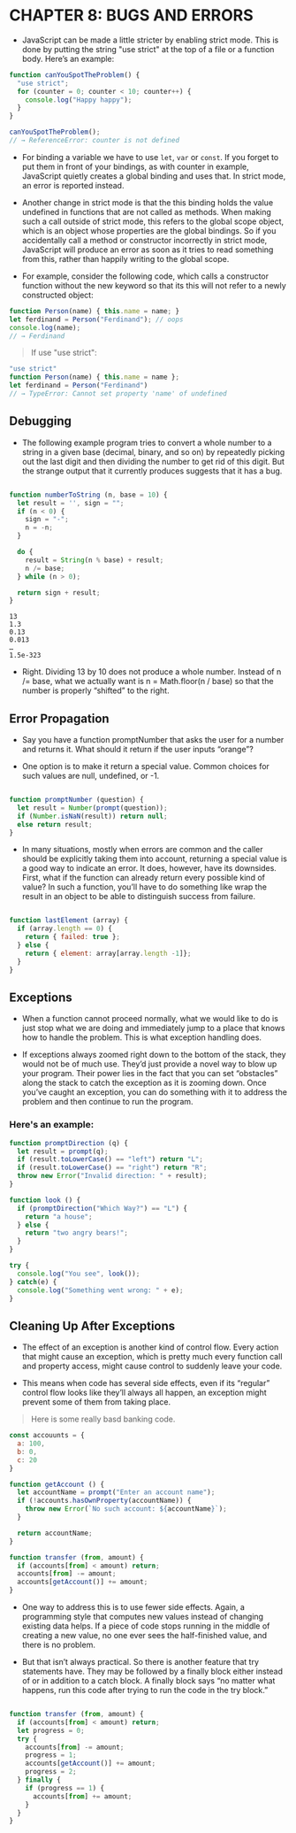 # CHAPTER 8: BUGS AND ERRORS

- JavaScript can be made a little stricter by enabling strict mode. This is done by putting the string "use strict" at the top of a file or a function body. Here’s an example:

```javascript
function canYouSpotTheProblem() {
  "use strict";
  for (counter = 0; counter < 10; counter++) {
    console.log("Happy happy");
  }
}

canYouSpotTheProblem();
// → ReferenceError: counter is not defined
```
- For binding a variable we have to use `let`, `var` or `const`. If you forget to put them in front of your bindings, as with counter in example, JavaScript quietly creates a global binding and uses that. In strict mode, an error is reported instead.

- Another change in strict mode is that the this binding holds the value undefined in functions that are not called as methods. When making such a call outside of strict mode, this refers to the global scope object, which is an object whose properties are the global bindings. So if you accidentally call a method or constructor incorrectly in strict mode, JavaScript will produce an error as soon as it tries to read something from this, rather than happily writing to the global scope.

- For example, consider the following code, which calls a constructor function without the new keyword so that its this will not refer to a newly constructed object:

```javascript
function Person(name) { this.name = name; }
let ferdinand = Person("Ferdinand"); // oops
console.log(name);
// → Ferdinand
```
> If use "use strict":

```javascript
"use strict"
function Person(name) { this.name = name };
let ferdinand = Person("Ferdinand")
// → TypeError: Cannot set property 'name' of undefined

```

## Debugging

- The following example program tries to convert a whole number to a string in a given base (decimal, binary, and so on) by repeatedly picking out the last digit and then dividing the number to get rid of this digit. But the strange output that it currently produces suggests that it has a bug.

```javascript

function numberToString (n, base = 10) {
  let result = '', sign = "";
  if (n < 0) {
    sign = "-";
    n = -n;
  }

  do {
    result = String(n % base) + result;
    n /= base;
  } while (n > 0);

  return sign + result;
}

```

```
13
1.3
0.13
0.013
…
1.5e-323
```
- Right. Dividing 13 by 10 does not produce a whole number. Instead of n /= base, what we actually want is n = Math.floor(n / base) so that the number is properly “shifted” to the right.

## Error Propagation


- Say you have a function promptNumber that asks the user for a number and returns it. What should it return if the user inputs “orange”?

- One option is to make it return a special value. Common choices for such values are null, undefined, or -1.

```javascript

function promptNumber (question) {
  let result = Number(prompt(question));
  if (Number.isNaN(result)) return null;
  else return result;
}
```

- In many situations, mostly when errors are common and the caller should be explicitly taking them into account, returning a special value is a good way to indicate an error. It does, however, have its downsides. First, what if the function can already return every possible kind of value? In such a function, you’ll have to do something like wrap the result in an object to be able to distinguish success from failure.


```javascript

function lastElement (array) {
  if (array.length == 0) {
    return { failed: true };
  } else {
    return { element: array[array.length -1]};
  }
}
```


## Exceptions

- When a function cannot proceed normally, what we would like to do is just stop what we are doing and immediately jump to a place that knows how to handle the problem. This is what exception handling does.

- If exceptions always zoomed right down to the bottom of the stack, they would not be of much use. They’d just provide a novel way to blow up your program. Their power lies in the fact that you can set “obstacles” along the stack to catch the exception as it is zooming down. Once you’ve caught an exception, you can do something with it to address the problem and then continue to run the program.

### Here's an example:

```javascript
function promptDirection (q) {
  let result = prompt(q);
  if (result.toLowerCase() == "left") return "L";
  if (result.toLowerCase() == "right") return "R";
  throw new Error("Invalid direction: " + result);
}

function look () {
  if (promptDirection("Which Way?") == "L") {
    return "a house";
  } else {
    return "two angry bears!";
  }
}

try {
  console.log("You see", look());
} catch(e) {
  console.log("Something went wrong: " + e);
}
```

## Cleaning Up After Exceptions

- The effect of an exception is another kind of control flow. Every action that might cause an exception, which is pretty much every function call and property access, might cause control to suddenly leave your code.

- This means when code has several side effects, even if its “regular” control flow looks like they’ll always all happen, an exception might prevent some of them from taking place.


> Here is some really basd banking code. 
```javascript
const accouunts = {
  a: 100,
  b: 0,
  c: 20
}

function getAccount () {
  let accountName = prompt("Enter an account name");
  if (!accounts.hasOwnProperty(accountName)) {
    throw new Error(`No such account: ${accountName}`);
  }

  return accountName;
}

function transfer (from, amount) {
  if (accounts[from] < amount) return;
  accounts[from] -= amount;
  accounts[getAccount()] += amount;
}
```

- One way to address this is to use fewer side effects. Again, a programming style that computes new values instead of changing existing data helps. If a piece of code stops running in the middle of creating a new value, no one ever sees the half-finished value, and there is no problem.
 
- But that isn’t always practical. So there is another feature that try statements have. They may be followed by a finally block either instead of or in addition to a catch block. A finally block says “no matter what happens, run this code after trying to run the code in the try block.”

```javascript

function transfer (from, amount) {
  if (accounts[from] < amount) return;
  let progress = 0;
  try {
    accounts[from] -= amount;
    progress = 1;
    accounts[getAccount()] += amount;
    progress = 2;
  } finally {
    if (progress == 1) {
      accounts[from] += amount;
    }
  }
}
```